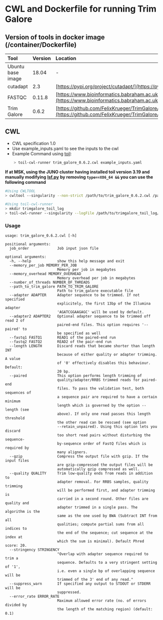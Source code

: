 # CWL and Dockerfile for running Trim Galore

## Version of tools in docker image \(/container/Dockerfile\)

| Tool | Version | Location |
| :--- | :--- | :--- |
| Ubuntu base image | 18.04 | - |
| cutadapt | 2.3 | [https://pypi.org/project/cutadapt/](https://pypi.org/project/cutadapt/) |
| FASTQC | 0.11.8 | [https://www.bioinformatics.babraham.ac.uk/projects/fastqc/fastqc\_v0.11.8.zip](https://www.bioinformatics.babraham.ac.uk/projects/fastqc/fastqc_v0.11.8.zip) |
| Trim Galore | 0.6.2 | [https://github.com/FelixKrueger/TrimGalore/archive/0.6.2.tar.gz](https://github.com/FelixKrueger/TrimGalore/archive/0.6.2.tar.gz) |

## CWL

* CWL specification 1.0
* Use example\_inputs.yaml to see the inputs to the cwl
* Example Command using [toil](https://toil.readthedocs.io):

```bash
    > toil-cwl-runner trim_galore_0.6.2.cwl example_inputs.yaml
```

**If at MSK, using the JUNO cluster having installed toil version 3.19 and manually modifying** [**lsf.py**](https://github.com/DataBiosphere/toil/blob/releases/3.19.0/src/toil/batchSystems/lsf.py#L170) **by removing `type==X86_64 &&` you can use the following command**

```bash
#Using CWLTOOL
> cwltool --singularity --non-strict /path/to/trim_galore_0.6.2.cwl /path/to/inputs.yaml

#Using toil-cwl-runner
> mkdir trimgalore_toil_log
> toil-cwl-runner --singularity --logFile /path/to/trimgalore_toil_log/cwltoil.log  --jobStore /path/to/trimgalore_jobStore --batchSystem lsf --workDir /path/to/trimgalore_toil_log --outdir . --writeLogs /path/to/trimgalore_toil_log --logLevel DEBUG --stats --retryCount 2 --disableCaching --maxLogFileSize 20000000000 /path/to/trim_galore_0.6.2.cwl /path/to/inputs.yaml > trimgalore_toil.stdout 2> trimgalore_toil.stderr &
```

### Usage

```text
usage: trim_galore_0.6.2.cwl [-h]

positional arguments:
  job_order             Job input json file

optional arguments:
  -h, --help            show this help message and exit
  --memory_per_job MEMORY_PER_JOB
                        Memory per job in megabytes
  --memory_overhead MEMORY_OVERHEAD
                        Memory overhead per job in megabytes
  --number_of_threads NUMBER_OF_THREADS
  --path_to_trim_galore PATH_TO_TRIM_GALORE
                        Path to trim_galore executable file
  --adapter ADAPTER     Adapter sequence to be trimmed. If not specified
                        explicitely, the first 13bp of the Illumina adapter
                        'AGATCGGAAGAGC' will be used by default.
  --adapter2 ADAPTER2   Optional adapter sequence to be trimmed off read 2 of
                        paired-end files. This option requires '--paired' to
                        be specified as well
  --fastq1 FASTQ1       READ1 of the paired-end run
  --fastq2 FASTQ2       READ2 of the pair-end run
  --length LENGTH       Discard reads that became shorter than length INT
                        because of either quality or adapter trimming. A value
                        of '0' effectively disables this behaviour. Default:
                        20 bp.
  --paired              This option performs length trimming of
                        quality/adapter/RRBS trimmed reads for paired-end
                        files. To pass the validation test, both sequences of
                        a sequence pair are required to have a certain minimum
                        length which is governed by the option --length (see
                        above). If only one read passes this length threshold
                        the other read can be rescued (see option
                        --retain_unpaired). Using this option lets you discard
                        too short read pairs without disturbing the sequence-
                        by-sequence order of FastQ files which is required by
                        many aligners.
  --gzip                Compress the output file with gzip. If the input files
                        are gzip-compressed the output files will be
                        automatically gzip compressed as well.
  --quality QUALITY     Trim low-quality ends from reads in addition to
                        adapter removal. For RRBS samples, quality trimming
                        will be performed first, and adapter trimming is
                        carried in a second round. Other files are quality and
                        adapter trimmed in a single pass. The algorithm is the
                        same as the one used by BWA (Subtract INT from all
                        qualities; compute partial sums from all indices to
                        the end of the sequence; cut sequence at the index at
                        which the sum is minimal). Default Phred score: 20.
  --stringency STRINGENCY
                        "Overlap with adapter sequence required to trim a
                        sequence. Defaults to a very stringent setting of '1',
                        i.e. even a single bp of overlapping sequence will be
                        trimmed of the 3' end of any read."
  --suppress_warn       If specified any output to STDOUT or STDERR will be
                        suppressed.
  --error_rate ERROR_RATE
                        Maximum allowed error rate (no. of errors divided by
                        the length of the matching region) (default: 0.1)
```


